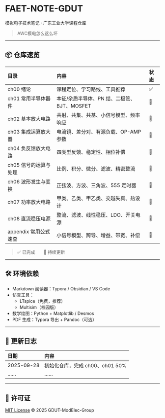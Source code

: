 # FAET-NOTE-GDUT

模拟电子技术笔记 · 广东工业大学课程仓库

> AWC模电怎么这么坏

------

## 📦 仓库速览

| 目录                  | 内容                                        | 状态 |
| :-------------------- | :------------------------------------------ | :--- |
| ch00 绪论             | 课程定位、学习路线、工具推荐                | ✅    |
| ch01 常用半导体器件   | 本征/杂质半导体、PN 结、二极管、BJT、MOSFET | 🚧    |
| ch02 基本放大电路     | 共射、共集、共基、小信号模型、频率响应      | 🚧    |
| ch03 集成运算放大器   | 电流镜、差分对、有源负载、OP-AMP 参数       | 🚧    |
| ch04 负反馈放大电路   | 四类型反馈、稳定性、相位补偿                | 🚧    |
| ch05 信号的运算与处理 | 比例、积分、微分、滤波、精密整流            | 🚧    |
| ch06 波形发生与变换   | 正弦波、方波、三角波、555 定时器            | 🚧    |
| ch07 功率放大电路     | 甲类、乙类、甲乙类、交越失真、热设计        | 🚧    |
| ch08 直流稳压电源     | 整流、滤波、线性稳压、LDO、开关电源         | 🚧    |
| appendix 常用公式速查 | 小信号模型、跨导、增益、带宽、补偿          | 🚧    |

> ✅ 已完成  🚧 持续更新

------

## 🛠️ 环境依赖

- Markdown 阅读器：Typora / Obsidian / VS Code
- 仿真工具：
	- LTspice（免费，推荐）
	- Multisim（校园版）
- 数学绘图：Python + Matplotlib / Desmos
- PDF 生成：Typora 导出 + Pandoc（可选）

------

## 📌 更新日志

| 日期       | 内容                            |
| :--------- | :------------------------------ |
| 2025-09-28 | 初始化仓库，完成 ch00、ch01 50% |
| ……         | ……                              |

------

## 📄 许可证

[MIT License](https://www.kimi.com/chat/LICENSE) © 2025 GDUT-ModElec-Group
